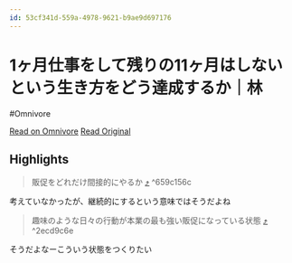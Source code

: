 ```yaml
---
id: 53cf341d-559a-4978-9621-b9ae9d697176
---
```


# 1ヶ月仕事をして残りの11ヶ月はしないという生き方をどう達成するか｜林
#Omnivore

[Read on Omnivore](https://omnivore.app/me/1-11-190c4fe217a)
[Read Original](https://note.com/photograpy_tips/n/n15448995a3c2)

## Highlights

> 販促をどれだけ間接的にやるか [⤴️](https://omnivore.app/me/1-11-190c4fe217a#659c156c-ed34-4f2c-964b-dab7e7f56cdb)  ^659c156c

考えていなかったが、継続的にするという意味ではそうだよね

> 趣味のような日々の行動が本業の最も強い販促になっている状態 [⤴️](https://omnivore.app/me/1-11-190c4fe217a#2ecd9c6e-6c70-4c5c-8315-d71c3c456d61)  ^2ecd9c6e

そうだよなーこういう状態をつくりたい

